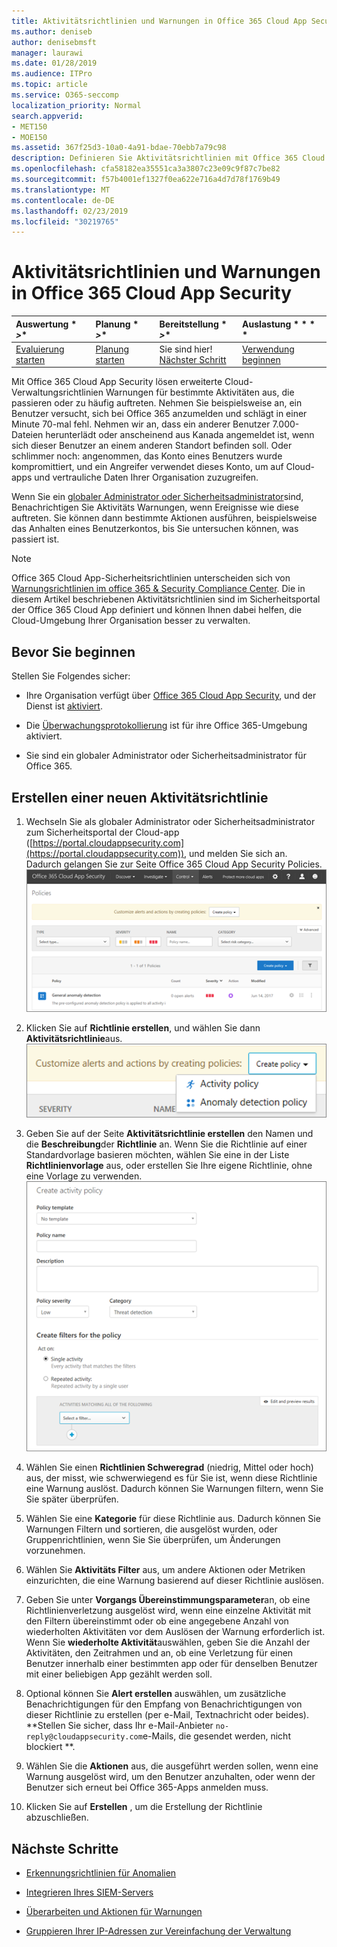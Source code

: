 ```yaml
---
title: Aktivitätsrichtlinien und Warnungen in Office 365 Cloud App Security
ms.author: deniseb
author: denisebmsft
manager: laurawi
ms.date: 01/28/2019
ms.audience: ITPro
ms.topic: article
ms.service: O365-seccomp
localization_priority: Normal
search.appverid:
- MET150
- MOE150
ms.assetid: 367f25d3-10a0-4a91-bdae-70ebb7a79c98
description: Definieren Sie Aktivitätsrichtlinien mit Office 365 Cloud App Security, um Warnungen einzurichten, die ausgelöst werden, wenn bestimmte Aktivitäten zu häufig stattfinden. Durch das Einrichten von Richtlinien zum Auslösen von Warnungen können Sie über bestimmte Aktivitäten benachrichtigt werden und diese überwachen.
ms.openlocfilehash: cfa58182ea35551ca3a3807c23e09c9f87c7be82
ms.sourcegitcommit: f57b4001ef1327f0ea622e716a4d7d78f1769b49
ms.translationtype: MT
ms.contentlocale: de-DE
ms.lasthandoff: 02/23/2019
ms.locfileid: "30219765"
---
```

# <a name="activity-policies-and-alerts-in-office-365-cloud-app-security"></a>Aktivitätsrichtlinien und Warnungen in Office 365 Cloud App Security

|Auswertung * *\>**|Planung * *\>**|Bereitstellung * *\>**|Auslastung * * * *|
|:-----|:-----|:-----|:-----|
|[Evaluierung starten](office-365-cas-overview.md) <br/> |[Planung starten](get-ready-for-office-365-cas.md) <br/> |Sie sind hier!  <br/> [Nächster Schritt](anomaly-detection-policies-in-ocas.md) <br/> |[Verwendung beginnen](utilization-activities-for-ocas.md) <br/> |
   
Mit Office 365 Cloud App Security lösen erweiterte Cloud-Verwaltungsrichtlinien Warnungen für bestimmte Aktivitäten aus, die passieren oder zu häufig auftreten. Nehmen Sie beispielsweise an, ein Benutzer versucht, sich bei Office 365 anzumelden und schlägt in einer Minute 70-mal fehl. Nehmen wir an, dass ein anderer Benutzer 7.000-Dateien herunterlädt oder anscheinend aus Kanada angemeldet ist, wenn sich dieser Benutzer an einem anderen Standort befinden soll. Oder schlimmer noch: angenommen, das Konto eines Benutzers wurde kompromittiert, und ein Angreifer verwendet dieses Konto, um auf Cloud-apps und vertrauliche Daten Ihrer Organisation zuzugreifen.
  
Wenn Sie ein [globaler Administrator oder Sicherheitsadministrator](permissions-in-the-security-and-compliance-center.md)sind, Benachrichtigen Sie Aktivitäts Warnungen, wenn Ereignisse wie diese auftreten. Sie können dann bestimmte Aktionen ausführen, beispielsweise das Anhalten eines Benutzerkontos, bis Sie untersuchen können, was passiert ist.
  
> [!NOTE]
> Office 365 Cloud App-Sicherheitsrichtlinien unterscheiden sich von [Warnungsrichtlinien im office 365 &amp; Security Compliance Center](alert-policies.md). Die in diesem Artikel beschriebenen Aktivitätsrichtlinien sind im Sicherheitsportal der Office 365 Cloud App definiert und können Ihnen dabei helfen, die Cloud-Umgebung Ihrer Organisation besser zu verwalten. 
  
## <a name="before-you-begin"></a>Bevor Sie beginnen

Stellen Sie Folgendes sicher:
  
- Ihre Organisation verfügt über [Office 365 Cloud App Security](office-365-cas-overview.md), und der Dienst ist [aktiviert](turn-on-office-365-cas.md).
    
- Die [Überwachungsprotokollierung](turn-audit-log-search-on-or-off.md) ist für ihre Office 365-Umgebung aktiviert. 
    
- Sie sind ein globaler Administrator oder Sicherheitsadministrator für Office 365.
    
## <a name="create-a-new-activity-policy"></a>Erstellen einer neuen Aktivitätsrichtlinie

1. Wechseln Sie als globaler Administrator oder Sicherheitsadministrator zum Sicherheitsportal der Cloud-app ([https://portal.cloudappsecurity.com](https://portal.cloudappsecurity.com)), und melden Sie sich an. <br>Dadurch gelangen Sie zur Seite Office 365 Cloud App Security Policies.<br>![Wenn Sie zum Office 365 Cloud App Security Portal wechseln, beginnen Sie mit der Seite Richtlinien](media/5cb8833c-4e08-438c-bab3-91b5106f6f3f.png)
  
2. Klicken Sie auf **Richtlinie erstellen**, und wählen Sie dann **Aktivitätsrichtlinie**aus.<br>![Wenn Sie eine Richtlinie in O365-CAS erstellen, können Sie zwischen Aktivitätsrichtlinien und Erkennungsrichtlinien für Anomalien wählen.](media/79f34535-ddf9-4a5b-a0a3-8766bf9c174c.png)
  
3. Geben Sie auf der Seite **Aktivitätsrichtlinie erstellen** den Namen und die **Beschreibung**der **Richtlinie** an. Wenn Sie die Richtlinie auf einer Standardvorlage basieren möchten, wählen Sie eine in der Liste **Richtlinienvorlage** aus, oder erstellen Sie Ihre eigene Richtlinie, ohne eine Vorlage zu verwenden.<br>![Sie können Aktivitätsrichtlinien mit Office 365 Cloud App Security erstellen.](media/4083a76f-7074-4d6a-8200-6d76d49259d7.png)
  
4. Wählen Sie einen **Richtlinien Schweregrad** (niedrig, Mittel oder hoch) aus, der misst, wie schwerwiegend es für Sie ist, wenn diese Richtlinie eine Warnung auslöst. Dadurch können Sie Warnungen filtern, wenn Sie Sie später überprüfen. 
    
5. Wählen Sie eine **Kategorie** für diese Richtlinie aus. Dadurch können Sie Warnungen Filtern und sortieren, die ausgelöst wurden, oder Gruppenrichtlinien, wenn Sie Sie überprüfen, um Änderungen vorzunehmen. 
    
6. Wählen Sie **Aktivitäts Filter** aus, um andere Aktionen oder Metriken einzurichten, die eine Warnung basierend auf dieser Richtlinie auslösen. 
    
7. Geben Sie unter **Vorgangs Übereinstimmungsparameter**an, ob eine Richtlinienverletzung ausgelöst wird, wenn eine einzelne Aktivität mit den Filtern übereinstimmt oder ob eine angegebene Anzahl von wiederholten Aktivitäten vor dem Auslösen der Warnung erforderlich ist.<br>Wenn Sie **wiederholte Aktivität**auswählen, geben Sie die Anzahl der Aktivitäten, den Zeitrahmen und an, ob eine Verletzung für einen Benutzer innerhalb einer bestimmten app oder für denselben Benutzer mit einer beliebigen App gezählt werden soll.
    
8. Optional können Sie **Alert erstellen** auswählen, um zusätzliche Benachrichtigungen für den Empfang von Benachrichtigungen von dieser Richtlinie zu erstellen (per e-Mail, Textnachricht oder beides).<br>**Stellen Sie sicher, dass Ihr e-Mail-Anbieter `no-reply@cloudappsecurity.com`e-Mails, die gesendet werden, nicht blockiert **. 
  
9. Wählen Sie die **Aktionen** aus, die ausgeführt werden sollen, wenn eine Warnung ausgelöst wird, um den Benutzer anzuhalten, oder wenn der Benutzer sich erneut bei Office 365-Apps anmelden muss. 
    
10. Klicken Sie auf **Erstellen** , um die Erstellung der Richtlinie abzuschließen. 
    
## <a name="next-steps"></a>Nächste Schritte

- [Erkennungsrichtlinien für Anomalien](anomaly-detection-policies-in-ocas.md)
    
- [Integrieren Ihres SIEM-Servers](integrate-your-siem-server-with-office-365-cas.md)
    
- [Überarbeiten und Aktionen für Warnungen](review-office-365-cas-alerts.md)
    
- [Gruppieren Ihrer IP-Adressen zur Vereinfachung der Verwaltung](group-your-ip-addresses-in-ocas.md)
    


